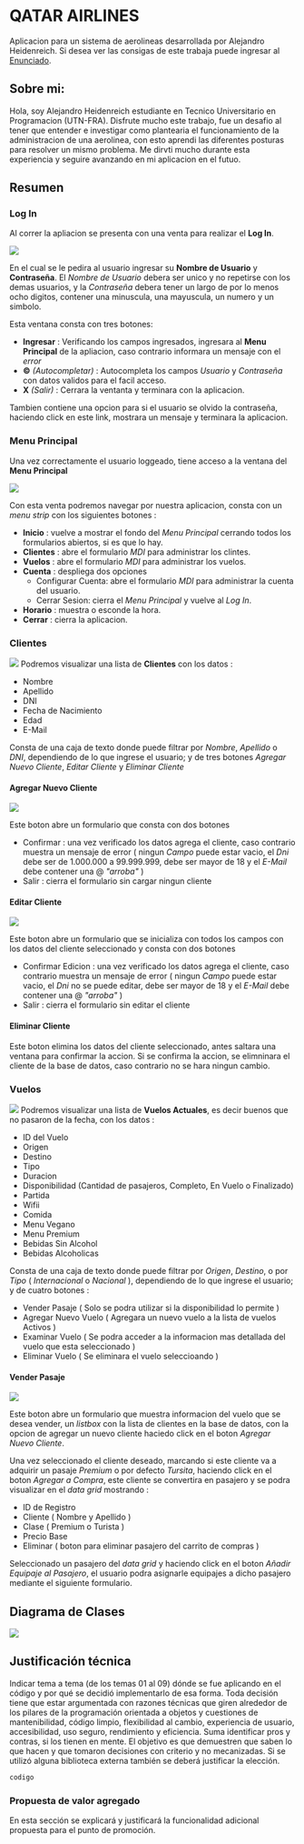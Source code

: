 # **QATAR AIRLINES**
Aplicacion para un sistema de aerolineas desarrollada por Alejandro Heidenreich. Si desea ver las consigas de este trabaja puede ingresar al [Enunciado](https://codeutnfra.github.io/programacion_2_laboratorio_2_apuntes/docs/evaluaciones/parciales/2d-primer-parcial2022/).

## Sobre mi:
Hola, soy Alejandro Heidenreich estudiante en Tecnico Universitario en Programacion (UTN-FRA). Disfrute mucho este trabajo, fue un desafio al tener que entender e investigar como plantearia el funcionamiento de la administracion de una aerolinea, con esto aprendi las diferentes posturas para resolver un mismo problema. Me dirvti mucho durante esta experiencia y seguire avanzando en mi aplicacion en el futuo.

## **Resumen**
### Log In
Al correr la apliacion se presenta con una venta para realizar el **Log In**. 

![](readme/login.png)

En el cual se le pedira al usuario ingresar su **Nombre de Usuario** y **Contraseña**. El _Nombre de Usuario_ debera ser unico y no repetirse con los demas usuarios, y la _Contraseña_ debera tener un largo de por lo menos ocho digitos, contener una minuscula, una mayuscula, un numero y un simbolo.

Esta ventana consta con tres botones:
* **Ingresar** : Verificando los campos ingresados, ingresara al **Menu Principal** de la apliacion, caso contrario informara un mensaje con el _error_
* **©** _(Autocompletar)_ : Autocompleta los campos _Usuario_ y _Contraseña_ con datos validos para el facil acceso.
* **X** _(Salir)_ : Cerrara la ventanta y terminara con la aplicacion.

Tambien contiene una opcion para si el usuario se olvido la contraseña, haciendo click en este link, mostrara un mensaje y terminara la aplicacion.

### **Menu Principal**
Una vez correctamente el usuario loggeado, tiene acceso a la ventana del **Menu Principal** 

![](readme/menuprincipal.png)

Con esta venta podremos navegar por nuestra aplicacion, consta con un _menu strip_ con los siguientes botones :
* **Inicio** : vuelve a mostrar el fondo del _Menu Principal_ cerrando todos los formularios abiertos, si es que lo hay.
* **Clientes** : abre el formulario _MDI_ para administrar los clintes.
* **Vuelos** : abre el formulario _MDI_ para administrar los vuelos.
* **Cuenta** : despliega dos opciones
    - Configurar Cuenta: abre el formulario _MDI_ para administrar la cuenta del usuario.
    - Cerrar Sesion: cierra el _Menu Principal_ y vuelve al _Log In_.
* **Horario** : muestra o esconde la hora.
* **Cerrar** : cierra la aplicacion.

### **Clientes**
![](readme/clientes.png)
Podremos visualizar una lista de **Clientes** con los datos :

* Nombre
* Apellido
* DNI
* Fecha de Nacimiento
* Edad
* E-Mail

Consta de una caja de texto donde puede filtrar por _Nombre_, _Apellido_ o _DNI_, dependiendo de lo que ingrese el usuario; y de tres botones _Agregar Nuevo Cliente_, _Editar Cliente_ y _Eliminar Cliente_

#### **Agregar Nuevo Cliente**
![](readme/agregarCliente.png)

Este boton abre un formulario que consta con dos botones

* Confirmar : una vez verificado los datos agrega el cliente, caso contrario muestra un mensaje de error ( ningun _Campo_ puede estar vacio, el _Dni_ debe ser de 1.000.000 a 99.999.999, debe ser mayor de 18 y el _E-Mail_ debe contener una @ _"arroba"_ )
* Salir : cierra el formulario sin cargar ningun cliente

#### **Editar Cliente**
![](readme/editarCliente.png)

Este boton abre un formulario que se inicializa con todos los campos con los datos del cliente seleccionado y consta con dos botones

* Confirmar Edicion : una vez verificado los datos agrega el cliente, caso contrario muestra un mensaje de error ( ningun _Campo_ puede estar vacio, el _Dni_ no se puede editar, debe ser mayor de 18 y el _E-Mail_ debe contener una @ _"arroba"_ )
* Salir : cierra el formulario sin editar el cliente

#### **Eliminar Cliente**
Este boton elimina los datos del cliente seleccionado, antes saltara una ventana para confirmar la accion. Si se confirma la accion, se elimninara el cliente de la base de datos, caso contrario no se hara ningun cambio.

### **Vuelos**
![](readme/administrarVuelos.png)
Podremos visualizar una lista de **Vuelos Actuales**, es decir buenos que no pasaron de la fecha, con los datos :

* ID del Vuelo
* Origen
* Destino
* Tipo
* Duracion
* Disponibilidad (Cantidad de pasajeros, Completo, En Vuelo o Finalizado)
* Partida
* Wifii
* Comida
* Menu Vegano
* Menu Premium
* Bebidas Sin Alcohol
* Bebidas Alcoholicas

Consta de una caja de texto donde puede filtrar por _Origen_, _Destino_, o por _Tipo_ ( _Internacional_ o _Nacional_ ), dependiendo de lo que ingrese el usuario; y de cuatro botones :
* Vender Pasaje ( Solo se podra utilizar si la disponibilidad lo permite )
* Agregar Nuevo Vuelo ( Agregara un nuevo vuelo a la lista de vuelos Activos )
* Examinar Vuelo ( Se podra acceder a la informacion mas detallada del vuelo que esta seleccionado )
* Eliminar Vuelo ( Se eliminara el vuelo seleccioando )

#### **Vender Pasaje**
![](readme/venderPasaje.png)

Este boton abre un formulario que muestra informacion del vuelo que se desea vender, un _listbox_ con la lista de clientes en la base de datos, con la opcion de agregar un nuevo cliente haciedo click en el boton _Agregar Nuevo Cliente_.

Una vez seleccionado el cliente deseado, marcando si este cliente va a adquirir un pasaje _Premium_ o por defecto _Tursita_, haciendo click en el boton _Agregar a Compra_, este cliente se convertira en pasajero y se podra visualizar en el _data grid_ mostrando :
* ID de Registro
* Cliente ( Nombre y Apellido )
* Clase ( Premium o Turista )
* Precio Base
* Eliminar ( boton para eliminar pasajero del carrito de compras )

Seleccionado un pasajero del _data grid_ y haciendo click en el boton _Añadir Equipaje al Pasajero_, el usuario podra asignarle equipajes a dicho pasajero mediante el siguiente formulario.


## Diagrama de Clases
![](/login.png)


## Justificación técnica
Indicar tema a tema (de los temas 01 al 09) dónde se fue aplicando en el código y por qué se decidió implementarlo de esa forma. Toda decisión tiene que estar argumentada con razones técnicas que giren alrededor de los pilares de la programación orientada a objetos y cuestiones de mantenibilidad, código limpio, flexibilidad al cambio, experiencia de usuario, accesibilidad, uso seguro, rendimiento y eficiencia.
Suma identificar pros y contras, si los tienen en mente.
El objetivo es que demuestren que saben lo que hacen y que tomaron decisiones con criterio y no mecanizadas.
Si se utilizó alguna biblioteca externa también se deberá justificar la elección.

```bash
codigo
```

### Propuesta de valor agregado 
En esta sección se explicará y justificará la funcionalidad adicional propuesta para el punto de promoción.

